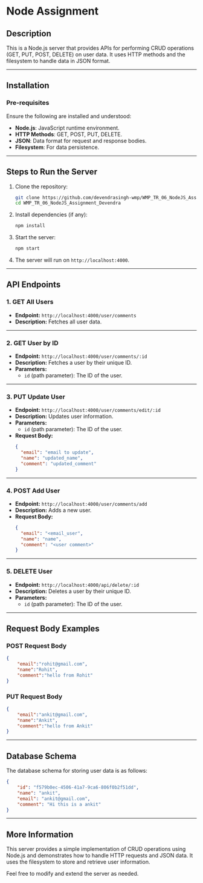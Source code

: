# **Node Assignment**

## **Description**
This is a Node.js server that provides APIs for performing CRUD operations (GET, PUT, POST, DELETE) on user data. It uses HTTP methods and the filesystem to handle data in JSON format.

---

## **Installation**

### **Pre-requisites**
Ensure the following are installed and understood:
- **Node.js**: JavaScript runtime environment.
- **HTTP Methods**: GET, POST, PUT, DELETE.
- **JSON**: Data format for request and response bodies.
- **Filesystem**: For data persistence.

---

## **Steps to Run the Server**
1. Clone the repository:
   ```bash
   git clone https://github.com/devendrasingh-wmp/WMP_TR_06_NodeJS_Assignment-Devendra-.git
   cd WMP_TR_06_NodeJS_Assignment_Devendra
   ```

2. Install dependencies (if any):
   ```bash
   npm install
   ```

3. Start the server:
   ```bash
   npm start
   ```

4. The server will run on `http://localhost:4000`.

---

## **API Endpoints**

### **1. GET All Users**
- **Endpoint:** `http://localhost:4000/user/comments`
- **Description:** Fetches all user data.

---

### **2. GET User by ID**
- **Endpoint:** `http://localhost:4000/user/comments/:id`
- **Description:** Fetches a user by their unique ID.
- **Parameters:**
  - `id` (path parameter): The ID of the user.

---

### **3. PUT Update User**
- **Endpoint:** `http://localhost:4000/user/comments/edit/:id`
- **Description:** Updates user information.
- **Parameters:**
  - `id` (path parameter): The ID of the user.
- **Request Body:**
  ```json
  {
    "email": "email to update",
    "name": "updated_name",
    "comment": "updated_comment"
  }
  ```

---

### **4. POST Add User**
- **Endpoint:** `http://localhost:4000/user/comments/add`
- **Description:** Adds a new user.
- **Request Body:**
  ```json
  {
    "email": "<email_user",
    "name": "name",
    "comment": "<user comment>"
  }
  ```

---

### **5. DELETE User**
- **Endpoint:** `http://localhost:4000/api/delete/:id`
- **Description:** Deletes a user by their unique ID.
- **Parameters:**
  - `id` (path parameter): The ID of the user.

---

## **Request Body Examples**

### **POST Request Body**
```json
{
    "email":"rohit@gmail.com",
    "name":"Rohit",
    "comment":"hello from Rohit"
}
```

### **PUT Request Body**
```json
{
    "email":"ankit@gmail.com",
    "name":"Ankit",
    "comment":"hello from Ankit"
}
```

---

## **Database Schema**

The database schema for storing user data is as follows:

```json
{
    "id": "f579b0ec-4506-41a7-9ca6-806f0b2f51dd",
    "name": "ankit",
    "email": "ankit@gmail.com",
    "comment": "Hi this is a ankit"
}
```

---

## **More Information**
This server provides a simple implementation of CRUD operations using Node.js and demonstrates how to handle HTTP requests and JSON data. It uses the filesystem to store and retrieve user information.

Feel free to modify and extend the server as needed.

